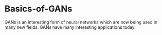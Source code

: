 # Basics-of-GANs
GANs is an interesting form of neural networks which are now being used in many new fields. GANs have many interesting applications today. 
